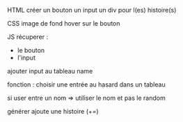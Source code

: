 HTML
créer un bouton
un input
un div pour l(es) histoire(s)


CSS
image de fond
hover sur le bouton


JS
récuperer :
 - le bouton
 - l'input
 
ajouter input au tableau name

fonction : choisir une entrée au hasard dans un tableau

si user entre un nom => utiliser le nom et pas le random

générer ajoute une histoire (+=)

